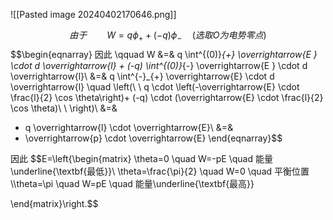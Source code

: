 ![[Pasted image 20240402170646.png]]

$$由于 \qquad W = q \phi_{+} + (-q) \phi_{-}\quad (选取O为电势零点)$$
$$\begin{eqnarray}
因此 \qquad 
W
&=&
q \int^{(0)}_{+} \overrightarrow{E } \cdot d \overrightarrow{l} + (-q) \int^{(0)}_{-} \overrightarrow{E } \cdot d \overrightarrow{l}\\
&=&
q \int^{-}_{+} \overrightarrow{E} \cdot d \overrightarrow{l} \quad \left(\ \ q \cdot \left(-\overrightarrow{E} \cdot \frac{l}{2} \cos \theta\right)+ (-q) \cdot (\overrightarrow{E} \cdot \frac{l}{2} \cos \theta)\ \ \right)\\
&=&
- q \overrightarrow{l} \cdot \overrightarrow{E}\\
&=&
- \overrightarrow{p} \cdot \overrightarrow{E}
\end{eqnarray}$$

因此
$$E=\left\{\begin{matrix}
 \theta=0 \quad W=-pE \quad 能量\underline{\textbf{最低}}\\   \theta=\frac{\pi}{2} \quad W=0 \quad 平衡位置
 \\\theta=\pi \quad W=pE \quad 能量\underline{\textbf{最高}}

\end{matrix}\right.$$

